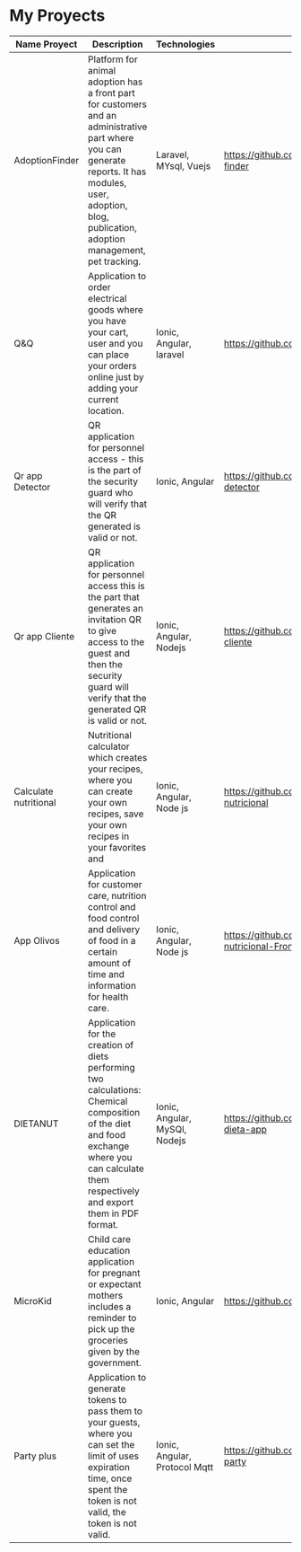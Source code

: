 # My Proyects

Name Proyect| Description | Technologies|  Link
------------ | ------------- | ------------- | -------------
AdoptionFinder| Platform for animal adoption has a front part for customers and an administrative part where you can generate reports. It has modules, user, adoption, blog, publication, adoption management, pet tracking.| Laravel, MYsql, Vuejs| https://github.com/xandyx2014/Adoption-finder
Q&Q | Application to order electrical goods where you have your cart, user and you can place your orders online just by adding your current location. | Ionic, Angular, laravel | https://github.com/xandyx2014/Q-Q-app
Qr app Detector | QR application for personnel access - this is the part of the security guard who will verify that the QR generated is valid or not.| Ionic, Angular | https://github.com/xandyx2014/Qr.guard-detector
Qr app Cliente | QR application for personnel access this is the part that generates an invitation QR to give access to the guest and then the security guard will verify that the generated QR is valid or not. | Ionic, Angular, Nodejs | https://github.com/xandyx2014/Qr-Guard-cliente
Calculate nutritional | Nutritional calculator which creates your recipes, where you can create your own recipes, save your own recipes in your favorites and | Ionic, Angular, Node js | https://github.com/xandyx2014/Calculadora-nutricional
App Olivos | Application for customer care, nutrition control and food control and delivery of food in a certain amount of time and information for health care. | Ionic, Angular, Node js | https://github.com/xandyx2014/Control-nutricional-Frontend-App
DIETANUT | Application for the creation of diets performing two calculations: Chemical composition of the diet and food exchange where you can calculate them respectively and export them in PDF format.| Ionic, Angular, MySQl, Nodejs | https://github.com/xandyx2014/Control-de-dieta-app
MicroKid | Child care education application for pregnant or expectant mothers includes a reminder to pick up the groceries given by the government.| Ionic, Angular | https://github.com/xandyx2014/microkitApp
Party plus | Application to generate tokens to pass them to your guests, where you can set the limit of uses expiration time, once spent the token is not valid, the token is not valid. | Ionic, Angular, Protocol Mqtt | https://github.com/xandyx2014/app-qr-party
